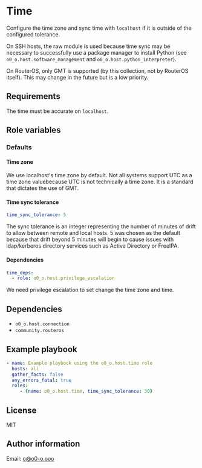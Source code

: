 # Time

Configure the time zone and sync time with `localhost` if it is outside of the configured tolerance.

On SSH hosts, the raw module is used because time sync may be necessary to successfully use a package manager to install Python (see `o0_o.host.software_management` and `o0_o.host.python_interpreter`).

On RouterOS, only GMT is supported (by this collection, not by RouterOS itself). This may change in the future but is a low priority.

## Requirements

The time must be accurate on `localhost`.

## Role variables

### Defaults

#### Time zone

We use localhost's time zone by default. Not all systems support UTC as a time zone valuebecause UTC is not technically a time zone. It is a standard that dictates the use of GMT.

#### Time sync tolerance

```yaml
time_sync_tolerance: 5
```

The sync tolerance is an integer representing the number of minutes of drift to allow between remote and local hosts. 5 was chosen as the default because that drift beyond 5 minutes will begin to cause issues with ldap/kerberos directory services such as Active Directory or FreeIPA.

#### Dependencies

```yaml
time_deps:
  - role: o0_o.host.privilege_escalation
```

We need privilege escalation to set change the time zone and time.

## Dependencies

- `o0_o.host.connection`
- `community.routeros`

## Example playbook

```yaml
- name: Example playbook using the o0_o.host.time role
  hosts: all
  gather_facts: false
  any_errors_fatal: true
  roles:
     - {name: o0_o.host.time, time_sync_tolerance: 30}
```

## License

MIT

## Author information

Email: o@o0-o.ooo

